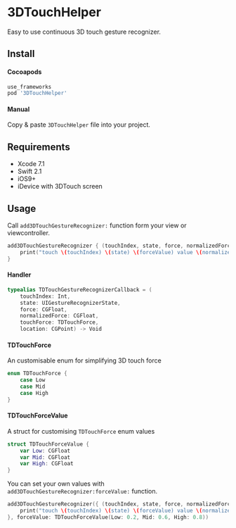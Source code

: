 3DTouchHelper
===

Easy to use continuous 3D touch gesture recognizer.

Install
----

#### Cocoapods

``` ruby
use_frameworks
pod '3DTouchHelper'
```

#### Manual

Copy & paste `3DTouchHelper` file into your project.

Requirements
----

* Xcode 7.1
* Swift 2.1
* iOS9+
* iDevice with 3DTouch screen

Usage
----

Call `add3DTouchGestureRecognizer:` function form your view or viewcontroller.

``` swift
add3DTouchGestureRecognizer { (touchIndex, state, force, normalizedForce, forceValue, location) in
    print("touch \(touchIndex) \(state) \(forceValue) value \(normalizedForce) at \(location)")
}
```

#### Handler

``` swift
typealias TDTouchGestureRecognizerCallback = (
    touchIndex: Int,
    state: UIGestureRecognizerState,
    force: CGFloat,
    normalizedForce: CGFloat,
    touchForce: TDTouchForce,
    location: CGPoint) -> Void
```

#### TDTouchForce

An customisable enum for simplifying 3D touch force

``` swift
enum TDTouchForce {
    case Low
    case Mid
    case High
}
```

#### TDTouchForceValue

A struct for customising `TDTouchForce` enum values

``` swift
struct TDTouchForceValue {
    var Low: CGFloat
    var Mid: CGFloat
    var High: CGFloat
}
```

You can set your own values with `add3DTouchGestureRecognizer:forceValue:` function.

``` swift
add3DTouchGestureRecognizer({ (touchIndex, state, force, normalizedForce, touchForce, location) -> Void in
    print("touch \(touchIndex) \(state) \(forceValue) value \(normalizedForce) at \(location)")
}, forceValue: TDTouchForceValue(Low: 0.2, Mid: 0.6, High: 0.8))
```
